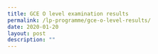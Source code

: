 ```yaml
---
title: GCE O level examination results
permalink: /lp-programme/gce-o-level-results/
date: 2020-01-20
layout: post
description: ""
---
```

